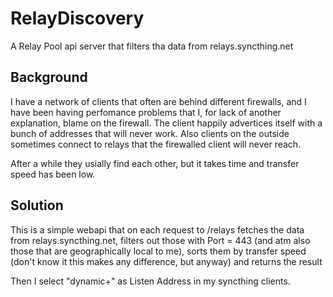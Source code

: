 # RelayDiscovery
A Relay Pool api server that filters tha data from relays.syncthing.net

## Background
I have a network of clients that often are behind different firewalls, and I have been having perfomance problems that I, 
for lack of another explanation, blame on the firewall. The client happily advertices itself with a bunch of addresses that will never work.
Also clients on the outside sometimes connect to relays that the firewalled client will never reach. 

After a while they usially find each other, but it takes time and transfer speed has been low.

## Solution
This is a simple webapi that on each request to /relays fetches the data from relays.syncthing.net, filters out those with Port = 443 
(and atm also those that are geographically local to me), sorts them by transfer speed (don't know it this makes any difference, but anyway)
and returns the result

Then I select "dynamic+<webapi address>" as Listen Address in my syncthing clients.
